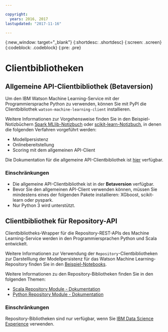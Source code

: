 ```yaml
---

copyright:
  years: 2016, 2017
lastupdated: "2017-11-16"

---
```


{:new_window: target="_blank"}
{:shortdesc: .shortdesc}
{:screen: .screen}
{:codeblock: .codeblock}
{:pre: .pre}

# Clientbibliotheken

## Allgemeine API-Clientbibliothek (<span class='tag--beta'>Betaversion</span>)

Um den IBM Watson Machine Learning-Service mit der Programmiersprache Python zu verwenden, können Sie mit PyPI die Clientbibliothek `watson-machine-learning-client` installieren.

Weitere Informationen zur Vorgehensweise finden Sie in den Beispiel-Notizbüchern [Spark MLlib-Notizbuch](https://apsportal.ibm.com/analytics/notebooks/1fed143e-1877-42bd-b927-7d366e73745b/view?access_token=4b39718f9e1f1de55e6e67e8dcbb5f0cac848f390d73478d0dea9c1a8af24550) oder [scikit-learn-Notizbuch](https://dataplatform.ibm.com/analytics/notebooks/15b46bd5-dde2-4d59-9d7d-51cc0b860c8b/view?access_token=d8711ad6ae84b3a9c60d43966f961f66adc2c5b89fec18f24c85e40774080e9a), in denen die folgenden Verfahren vorgeführt werden:

* Modellpersistenz
* Onlinebereitstellung
* Scoring mit dem allgemeinen API-Client

Die Dokumentation für die allgemeine API-Clientbibliothek ist [hier](http://wml-api-pyclient.mybluemix.net/) verfügbar.

### Einschränkungen

* Die allgemeine API-Clientbibliothek ist in der **Betaversion** verfügbar.
* Bevor Sie den allgemeinen API-Client verwenden können, müssen Sie mindestens eines der folgenden Pakete installieren: XGboost, scikit-learn oder pyspark.
* Nur Python 3 wird unterstützt.

## Clientbibliothek für Repository-API

Clientbibliotheks-Wrapper für die Repository-REST-APIs des Machine Learning-Service werden in den Programmiersprachen Python und Scala entwickelt.

Weitere Informationen zur Verwendung der `Repository`-Clientbibliotheken zur Darstelllung der Modellpersistenz für das Watson Machine Learning-Repository finden Sie in den [Beispiel-Notebooks](https://dataplatform.ibm.com/analytics/notebooks/89492fd6-a641-4819-9176-3d9381561df9/view?access_token=d80bef1a172d1d83d3721b101886337158457281774186f181a2e6a5b57f5ec7 ).

Weitere Informationen zu den Repository-Bibliotheken finden Sie in den folgenden Themen:

* [Scala Repository Module - Dokumentation](https://watson-ml-staging-libs.mybluemix.net/repository-scala/)
* [Python Repository Module - Dokumentation](https://watson-ml-staging-libs.mybluemix.net/repository-python/)

### Einschränkungen

Repository-Bibliotheken sind nur verfügbar, wenn Sie [IBM Data Science Experience](https://datascience.ibm.com) verwenden.
